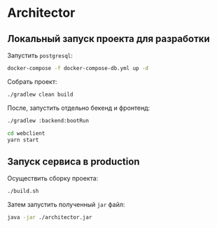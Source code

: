 # Architector

## Локальный запуск проекта для разработки

Запустить ``postgresql``:

```bash
docker-compose -f docker-compose-db.yml up -d
```

Собрать проект:
```bash
./gradlew clean build
```

После, запустить отдельно бекенд и фронтенд:

```bash
./gradlew :backend:bootRun
```

```bash
cd webclient
yarn start
```

## Запуск сервиса в production

Осуществить сборку проекта:
```bash
./build.sh
```

Затем запустить полученный `jar` файл:
```bash
java -jar ./architector.jar
```

